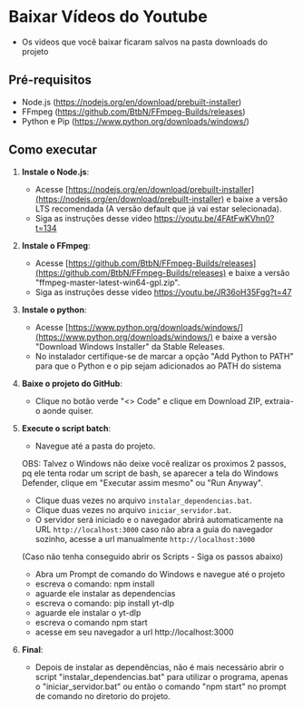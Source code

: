 # Baixar Vídeos do Youtube
- Os videos que você baixar ficaram salvos na pasta downloads do projeto

## Pré-requisitos

- Node.js (https://nodejs.org/en/download/prebuilt-installer)
- FFmpeg (https://github.com/BtbN/FFmpeg-Builds/releases)
- Python e Pip (https://www.python.org/downloads/windows/)

## Como executar

1. **Instale o Node.js**:
   - Acesse [https://nodejs.org/en/download/prebuilt-installer](https://nodejs.org/en/download/prebuilt-installer) e baixe a versão LTS recomendada (A versão default que já vai estar selecionada).
   - Siga as instruções desse video https://youtu.be/4FAtFwKVhn0?t=134

2. **Instale o FFmpeg**:
   - Acesse [https://github.com/BtbN/FFmpeg-Builds/releases](https://github.com/BtbN/FFmpeg-Builds/releases) e baixe a versão "ffmpeg-master-latest-win64-gpl.zip".
   - Siga as instruções desse video https://youtu.be/JR36oH35Fgg?t=47

3. **Instale o python**:
   - Acesse [https://www.python.org/downloads/windows/](https://www.python.org/downloads/windows/) e baixe a versão "Download Windows Installer" da Stable Releases.
   - No instalador certifique-se de marcar a opção "Add Python to PATH" para que o Python e o pip sejam adicionados ao PATH do sistema

4. **Baixe o projeto do GitHub**:
   - Clique no botão verde "<> Code" e clique em Download ZIP, extraia-o aonde quiser.

5. **Execute o script batch**:
   - Navegue até a pasta do projeto.

   OBS: Talvez o Windows não deixe você realizar os proximos 2 passos, pq ele tenta rodar um script de bash, se
   aparecer a tela do Windows Defender, clique em "Executar assim mesmo" ou "Run Anyway".

   - Clique duas vezes no arquivo `instalar_dependencias.bat`.
   - Clique duas vezes no arquivo `iniciar_servidor.bat`.
   - O servidor será iniciado e o navegador abrirá automaticamente na URL `http://localhost:3000`
   caso não abra a guia do navegador sozinho, acesse a url manualmente `http://localhost:3000`

   (Caso não tenha conseguido abrir os Scripts - Siga os passos abaixo)
   - Abra um Prompt de comando do Windows e navegue até o projeto
   - escreva o comando: npm install
   - aguarde ele instalar as dependencias
   - escreva o comando: pip install yt-dlp
   - aguarde ele instalar o yt-dlp
   - escreva o comando npm start
   - acesse em seu navegador a url http://localhost:3000

6. **Final**:
   - Depois de instalar as dependências, não é mais necessário abrir o script "instalar_dependencias.bat" para utilizar o programa, apenas o "iniciar_servidor.bat" ou então o comando "npm start" no prompt de comando no diretorio do projeto.